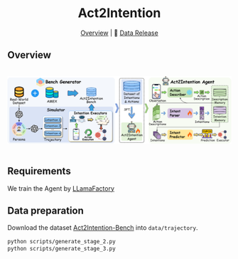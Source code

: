 
<h1 align= "center"> Act2Intention </h1>


<p align="center">
  <a href="#overview">Overview</a>  | 🤗
  <a href="https://huggingface.co/datasets/BBKKBKK0nancy/Act2Intention">Data Release</a> 
</p>

## Overview

<br>
<div align="center">
<img src="assets/overview.png" width="800px">
</div>
<br>

## Requirements

We train the Agent by [LLamaFactory](https://github.com/hiyouga/LLaMA-Factory)

## Data preparation

Download the dataset [Act2Intention-Bench](https://huggingface.co/datasets/BBKKBKK0nancy/Act2Intention) into `data/trajectory`.

```
python scripts/generate_stage_2.py
python scripts/generate_stage_3.py
```
